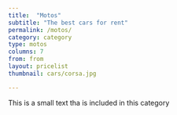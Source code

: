 ```yaml
---
title:  "Motos"
subtitle: "The best cars for rent"
permalink: /motos/
category: category
type: motos
columns: 7
from: from
layout: pricelist
thumbnail: cars/corsa.jpg

---
```


This is a small text tha is included in this category
